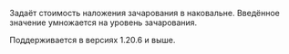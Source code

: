 Задаёт стоимость наложения зачарования в наковальне. Введённое значение умножается на уровень зачарования.

Поддерживается в версиях 1.20.6 и выше.
